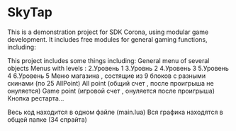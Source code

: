 # SkyTap
This is a demonstration project for SDK Corona, using modular game development. It includes free modules for general
gaming functions, including:

This project includes some things including:
General menu of several objects
Menus with levels :
2.Уровень 1 
3.Уровнь 2
4.Уровень 3
5.Уровень 4
6.Уровень 5
Меню магазина , состящие из 9 блоков с разными скинами (по 25 AllPoint)
All point (общий счет , после проигрыша не онуляется)
Game point (игровой счет , онуляется после проигрыша)
Кнопка рестарта... 

Весь код находится в одном файле (main.lua)
Вся графика находятся  в общей папке (34 спрайта) 



